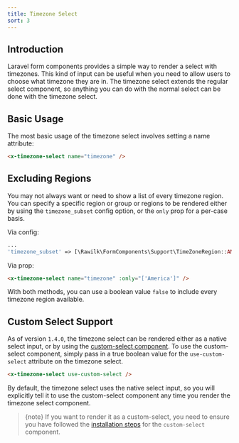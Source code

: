 ```yaml
---
title: Timezone Select
sort: 3
---
```


## Introduction

Laravel form components provides a simple way to render a select with timezones. This kind of input can be useful when you need to allow users
to choose what timezone they are in. The timezone select extends the regular select component, so anything you can do with the normal select
can be done with the timezone select.

## Basic Usage

The most basic usage of the timezone select involves setting a name attribute:

```html
<x-timezone-select name="timezone" />
```

## Excluding Regions

You may not always want or need to show a list of every timezone region. You can specify a specific region or group or regions to
be rendered either by using the `timezone_subset` config option, or the `only` prop for a per-case basis.

Via config:

```php
...
'timezone_subset' => [\Rawilk\FormComponents\Support\TimeZoneRegion::AMERICA],
```

Via prop:

```html
<x-timezone-select name="timezone" :only="['America']" />
```

With both methods, you can use a boolean value `false` to include every timezone region available.

## Custom Select Support

As of version `1.4.0`, the timezone select can be rendered either as a native select input, or by using the
[custom-select component](/docs/laravel-form-components/components/custom-select). To use the custom-select
component, simply pass in a true boolean value for the `use-custom-select` attribute on the timezone select.

```html
<x-timezone-select use-custom-select />
```

By default, the timezone select uses the native select input, so you will explicitly tell it to use
the custom-select component any time you render the timezone select component.

> {note} If you want to render it as a custom-select, you need to ensure you have followed the
> [installation steps](/docs/laravel-form-components/{version}/selects/custom-select#installation) for the `custom-select` component.
